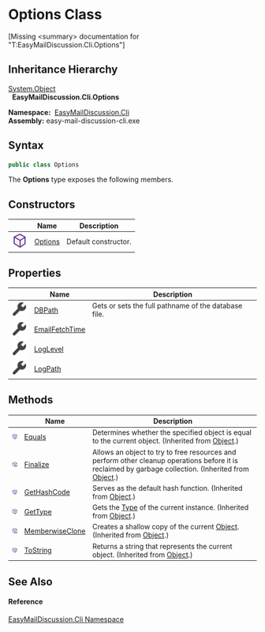Options Class
=============

[Missing &lt;summary> documentation for "T:EasyMailDiscussion.Cli.Options"]



Inheritance Hierarchy
---------------------
[System.Object][1]  
  **EasyMailDiscussion.Cli.Options**  

  **Namespace:**  [EasyMailDiscussion.Cli][2]  
  **Assembly:** easy-mail-discussion-cli.exe

Syntax
------

```csharp
public class Options
```

The **Options** type exposes the following members.


Constructors
------------

|                  | Name         | Description          |
| ---------------- | ------------ | -------------------- |
| ![Public method] | [Options][3] | Default constructor. |


Properties
----------

|                    | Name                | Description                                          |
| ------------------ | ------------------- | ---------------------------------------------------- |
| ![Public property] | [DBPath][4]         | Gets or sets the full pathname of the database file. |
| ![Public property] | [EmailFetchTime][5] |                                                      |
| ![Public property] | [LogLevel][6]       |                                                      |
| ![Public property] | [LogPath][7]        |                                                      |


Methods
-------

|                     | Name                  | Description                                                                                                                                                |
| ------------------- | --------------------- | ---------------------------------------------------------------------------------------------------------------------------------------------------------- |
| ![Public method]    | [Equals][8]           | Determines whether the specified object is equal to the current object. (Inherited from [Object][1].)                                                      |
| ![Protected method] | [Finalize][9]         | Allows an object to try to free resources and perform other cleanup operations before it is reclaimed by garbage collection. (Inherited from [Object][1].) |
| ![Public method]    | [GetHashCode][10]     | Serves as the default hash function. (Inherited from [Object][1].)                                                                                         |
| ![Public method]    | [GetType][11]         | Gets the [Type][12] of the current instance. (Inherited from [Object][1].)                                                                                 |
| ![Protected method] | [MemberwiseClone][13] | Creates a shallow copy of the current [Object][1]. (Inherited from [Object][1].)                                                                           |
| ![Public method]    | [ToString][14]        | Returns a string that represents the current object. (Inherited from [Object][1].)                                                                         |


See Also
--------

#### Reference
[EasyMailDiscussion.Cli Namespace][2]  

[1]: https://docs.microsoft.com/dotnet/api/system.object
[2]: ../README.md
[3]: _ctor.md
[4]: DBPath.md
[5]: EmailFetchTime.md
[6]: LogLevel.md
[7]: LogPath.md
[8]: https://docs.microsoft.com/dotnet/api/system.object.equals#system-object-equals(system-object)
[9]: https://docs.microsoft.com/dotnet/api/system.object.finalize#system-object-finalize
[10]: https://docs.microsoft.com/dotnet/api/system.object.gethashcode#system-object-gethashcode
[11]: https://docs.microsoft.com/dotnet/api/system.object.gettype#system-object-gettype
[12]: https://docs.microsoft.com/dotnet/api/system.type
[13]: https://docs.microsoft.com/dotnet/api/system.object.memberwiseclone#system-object-memberwiseclone
[14]: https://docs.microsoft.com/dotnet/api/system.object.tostring#System_Object_ToString
[Public method]: ../../icons/pubmethod.svg "Public method"
[Public property]: ../../icons/pubproperty.svg "Public property"
[Protected method]: ../../icons/protmethod.svg "Protected method"